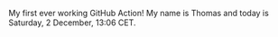 My first ever working GitHub Action!
My name is Thomas and today is Saturday, 2 December, 13:06 CET. 
